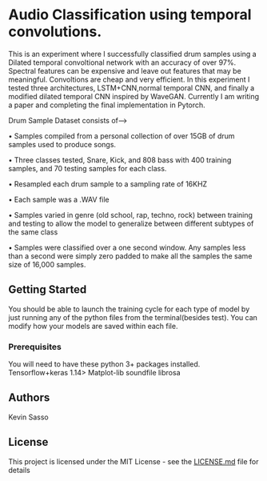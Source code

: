 # Audio Classification using temporal convolutions. 

This is an experiment where I successfully classified drum samples using a Dilated temporal convoltional network with an accuracy of over 97%. 
Spectral features can be expensive and leave out features that may be meaningful. Convoltions are cheap and very efficient.
In this experiment I  tested three architectures, LSTM+CNN,normal temporal CNN, and finally a modified dilated temporal CNN inspired by WaveGAN.
Currently I am writing a paper and completing the final implementation in Pytorch.

 Drum Sample Dataset consists of-->

•	Samples compiled from a personal collection of over 15GB of drum samples used to produce songs. 

•	Three classes tested, Snare, Kick, and 808 bass with 400 training samples, and 70 testing samples for each class.

•	Resampled each drum sample to a sampling rate of 16KHZ

•	Each sample was a .WAV file

•	Samples varied in genre (old school, rap, techno, rock) between training and testing to allow the model to generalize 
between different subtypes of the same class

•	Samples were classified over a one second window. Any samples less than a second were simply zero padded to make all the samples the same size of 16,000 samples.


## Getting Started
You should be able to launch the training cycle for each type of model by just running any of the python files from the terminal(besides test). 
You can modify how your models are saved within each file.
### Prerequisites

You will  need to have these python 3+ packages installed. 
Tensorflow+keras 1.14>
Matplot-lib
soundfile
librosa



## Authors

Kevin Sasso
## License

This project is licensed under the MIT License - see the [LICENSE.md](LICENSE.md) file for details

